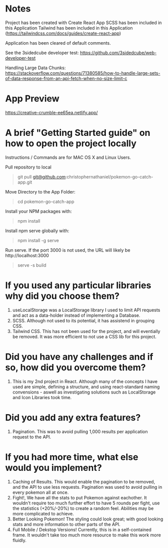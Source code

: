 # Notes

Project has been created with Create React App
SCSS has been included in this Application
Tailwind has been included in this Application (https://tailwindcss.com/docs/guides/create-react-app)

Application has been cleared of default comments.

See the 3sidedcube developer test: https://github.com/3sidedcube/web-developer-test

Handling Large Data Chunks: https://stackoverflow.com/questions/71380585/how-to-handle-large-sets-of-data-response-from-an-api-fetch-when-no-size-limit-c

# App Preview

https://creative-crumble-ee65ea.netlify.app/

# A brief "Getting Started guide" on how to open the project locally

Instructions / Commands are for MAC OS X and Linux Users.

Pull repository to local

> git pull git@github.com:christophernathaniel/pokemon-go-catch-app.git

Move Directory to the App Folder:

> cd pokemon-go-catch-app

Install your NPM packages with:

> npm install

Install npm serve globally with:

> npm install -g serve

Run serve. If the port 3000 is not used, the URL will likely be http://localhost:3000

> serve -s build

# If you used any particular libraries why did you choose them?

1. useLocalStorage was a LocalStorage library I used to limit API requests and act as a data-holder instead of implementing a Database.
2. SCSS. Although not used to its potential, it has assistend in grouping CSS.
3. Tailwind CSS. This has not been used for the project, and will eventially be removed. It was more efficient to not use a CSS lib for this project.

# Did you have any challenges and if so, how did you overcome them?

1. This is my 2nd project in React. Although many of the concepts I have used are simple, defining a structure, and using react-standard naming convensions - aswell as investigating solutions such as LocalStorage and Icon Libraries took time.

# Did you add any extra features?

1. Pagination. This was to avoid pulling 1,000 results per application request to the API.

# If you had more time, what else would you implement?

1. Caching of Results. This would enable the pagination to be removed, and the API to use less requests. Pagination was used to avoid pulling in every pokemon all at once.
2. Fight!, We have all the stats to put Pokemon against eachother. It wouldn't require too much further effort to have 5 rounds per fight, use the statistics (+20%/-20%) to create a random feel. Abilities may be more complicated to achieve.
3. Better Looking Pokemon! The styling could look great; with good looking stats and more information to other parts of the API.
4. Full Mobile / Dekstop Versions! Currently, this is in a self-contained frame. It wouldn't take too much more resource to make this work more fluidly.
